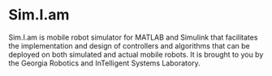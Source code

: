 # Sim.I.am
Sim.I.am is mobile robot simulator for MATLAB and Simulink that facilitates the implementation and design of controllers and algorithms that can be deployed on both simulated and actual mobile robots. It is brought to you by the Georgia Robotics and InTelligent Systems Laboratory.
